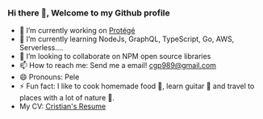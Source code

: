 ### Hi there 👋, Welcome to my Github profile
- 🔭 I’m currently working on <a href="https://protege.app/" target="_blank" rel="noopener noreferrer">Protégé</a>
- 🌱 I’m currently learning NodeJs, GraphQL, TypeScript, Go, AWS, Serverless....
- 👯 I’m looking to collaborate on NPM open source libraries
- 📫 How to reach me: Send me a email! cgp989@gmail.com
- 😄 Pronouns: Pele
- ⚡ Fun fact: I like to cook homemade food :hamburger:, learn guitar :guitar: and travel to places with a lot of nature :palm_tree:.
- My CV:  <a href="https://cristian-pelegrin.github.io/cristian-resume/" target="_blank" rel="noopener noreferrer">Cristian's Resume</a>
<!--
**cristian-pelegrin/cristian-pelegrin** is a ✨ _special_ ✨ repository because its `README.md` (this file) appears on your GitHub profile.

Here are some ideas to get you started:


- 🌱 I’m currently learning ...
- 👯 I’m looking to collaborate on ...
- 🤔 I’m looking for help with ...
- 💬 Ask me about ...
- 📫 How to reach me: ...
- 😄 Pronouns: ...
- ⚡ Fun fact: ...
-->
